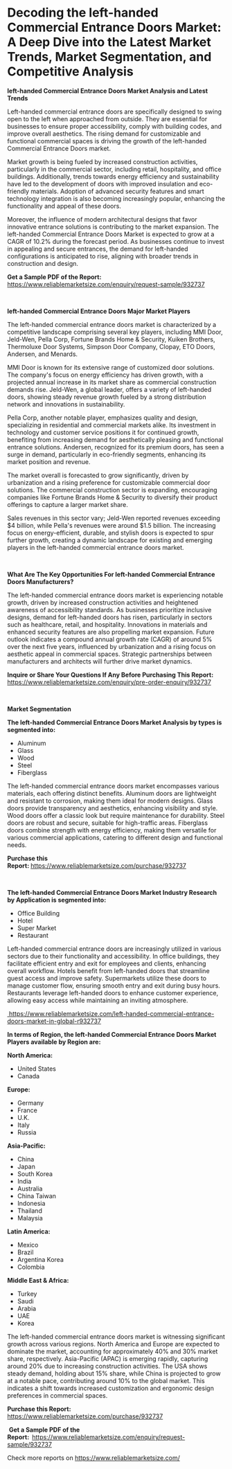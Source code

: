 <p><h1>Decoding the left-handed Commercial Entrance Doors Market: A Deep Dive into the Latest Market Trends, Market Segmentation, and Competitive Analysis</h1></p><p><strong>left-handed Commercial Entrance Doors Market Analysis and Latest Trends</strong></p>
<p><p>Left-handed commercial entrance doors are specifically designed to swing open to the left when approached from outside. They are essential for businesses to ensure proper accessibility, comply with building codes, and improve overall aesthetics. The rising demand for customizable and functional commercial spaces is driving the growth of the left-handed Commercial Entrance Doors market.</p><p>Market growth is being fueled by increased construction activities, particularly in the commercial sector, including retail, hospitality, and office buildings. Additionally, trends towards energy efficiency and sustainability have led to the development of doors with improved insulation and eco-friendly materials. Adoption of advanced security features and smart technology integration is also becoming increasingly popular, enhancing the functionality and appeal of these doors.</p><p>Moreover, the influence of modern architectural designs that favor innovative entrance solutions is contributing to the market expansion. The left-handed Commercial Entrance Doors Market is expected to grow at a CAGR of 10.2% during the forecast period. As businesses continue to invest in appealing and secure entrances, the demand for left-handed configurations is anticipated to rise, aligning with broader trends in construction and design.</p></p>
<p><strong>Get a Sample PDF of the Report:&nbsp;</strong> <a href="https://www.reliablemarketsize.com/enquiry/request-sample/932737?utm_campaign=2003&utm_medium=2&utm_source=Github&utm_content=ia&utm_term=21032025&utm_id=left-handed-commercial-entrance-doors">https://www.reliablemarketsize.com/enquiry/request-sample/932737</a></p>
<p>&nbsp;</p>
<p><strong>left-handed Commercial Entrance Doors Major Market Players</strong></p>
<p><p>The left-handed commercial entrance doors market is characterized by a competitive landscape comprising several key players, including MMI Door, Jeld-Wen, Pella Corp, Fortune Brands Home & Security, Kuiken Brothers, Thermoluxe Door Systems, Simpson Door Company, Clopay, ETO Doors, Andersen, and Menards. </p><p>MMI Door is known for its extensive range of customized door solutions. The company's focus on energy efficiency has driven growth, with a projected annual increase in its market share as commercial construction demands rise. Jeld-Wen, a global leader, offers a variety of left-handed doors, showing steady revenue growth fueled by a strong distribution network and innovations in sustainability.</p><p>Pella Corp, another notable player, emphasizes quality and design, specializing in residential and commercial markets alike. Its investment in technology and customer service positions it for continued growth, benefiting from increasing demand for aesthetically pleasing and functional entrance solutions. Andersen, recognized for its premium doors, has seen a surge in demand, particularly in eco-friendly segments, enhancing its market position and revenue.</p><p>The market overall is forecasted to grow significantly, driven by urbanization and a rising preference for customizable commercial door solutions. The commercial construction sector is expanding, encouraging companies like Fortune Brands Home & Security to diversify their product offerings to capture a larger market share. </p><p>Sales revenues in this sector vary; Jeld-Wen reported revenues exceeding $4 billion, while Pella's revenues were around $1.5 billion. The increasing focus on energy-efficient, durable, and stylish doors is expected to spur further growth, creating a dynamic landscape for existing and emerging players in the left-handed commercial entrance doors market.</p></p>
<p>&nbsp;</p>
<p><strong>What Are The Key Opportunities For left-handed Commercial Entrance Doors Manufacturers?</strong></p>
<p><p>The left-handed commercial entrance doors market is experiencing notable growth, driven by increased construction activities and heightened awareness of accessibility standards. As businesses prioritize inclusive designs, demand for left-handed doors has risen, particularly in sectors such as healthcare, retail, and hospitality. Innovations in materials and enhanced security features are also propelling market expansion. Future outlook indicates a compound annual growth rate (CAGR) of around 5% over the next five years, influenced by urbanization and a rising focus on aesthetic appeal in commercial spaces. Strategic partnerships between manufacturers and architects will further drive market dynamics.</p></p>
<p><strong>Inquire or Share Your Questions If Any Before Purchasing This Report:</strong> <a href="https://www.reliablemarketsize.com/enquiry/pre-order-enquiry/932737?utm_campaign=2003&utm_medium=2&utm_source=Github&utm_content=ia&utm_term=21032025&utm_id=left-handed-commercial-entrance-doors">https://www.reliablemarketsize.com/enquiry/pre-order-enquiry/932737</a></p>
<p>&nbsp;</p>
<p><strong>Market Segmentation</strong></p>
<p><strong>The left-handed Commercial Entrance Doors Market Analysis by types is segmented into:</strong></p>
<p><ul><li>Aluminum</li><li>Glass</li><li>Wood</li><li>Steel</li><li>Fiberglass</li></ul></p>
<p><p>The left-handed commercial entrance doors market encompasses various materials, each offering distinct benefits. Aluminum doors are lightweight and resistant to corrosion, making them ideal for modern designs. Glass doors provide transparency and aesthetics, enhancing visibility and style. Wood doors offer a classic look but require maintenance for durability. Steel doors are robust and secure, suitable for high-traffic areas. Fiberglass doors combine strength with energy efficiency, making them versatile for various commercial applications, catering to different design and functional needs.</p></p>
<p><strong>Purchase this Report:&nbsp;</strong><a href="https://www.reliablemarketsize.com/purchase/932737?utm_campaign=2003&utm_medium=2&utm_source=Github&utm_content=ia&utm_term=21032025&utm_id=left-handed-commercial-entrance-doors">https://www.reliablemarketsize.com/purchase/932737</a></p>
<p>&nbsp;</p>
<p><strong>The left-handed Commercial Entrance Doors Market Industry Research by Application is segmented into:</strong></p>
<p><ul><li>Office Building</li><li>Hotel</li><li>Super Market</li><li>Restaurant</li></ul></p>
<p><p>Left-handed commercial entrance doors are increasingly utilized in various sectors due to their functionality and accessibility. In office buildings, they facilitate efficient entry and exit for employees and clients, enhancing overall workflow. Hotels benefit from left-handed doors that streamline guest access and improve safety. Supermarkets utilize these doors to manage customer flow, ensuring smooth entry and exit during busy hours. Restaurants leverage left-handed doors to enhance customer experience, allowing easy access while maintaining an inviting atmosphere.</p></p>
<p><a href="https://www.reliablemarketsize.com/left-handed-commercial-entrance-doors-market-in-global-r932737?utm_campaign=2003&utm_medium=2&utm_source=Github&utm_content=ia&utm_term=21032025&utm_id=left-handed-commercial-entrance-doors">&nbsp;https://www.reliablemarketsize.com/left-handed-commercial-entrance-doors-market-in-global-r932737</a></p>
<p><strong>In terms of Region, the left-handed Commercial Entrance Doors Market Players available by Region are:</strong></p>
<p>
    <p> <strong> North America: </strong>
        <ul>
            <li>United States</li>
            <li>Canada</li>
        </ul>
        </p> 
    <p> <strong> Europe: </strong>
        <ul>
            <li>Germany</li>
            <li>France</li>
            <li>U.K.</li>
            <li>Italy</li>
            <li>Russia</li>
        </ul>
        </p> 
    <p> <strong> Asia-Pacific: </strong>
        <ul>
            <li>China</li>
            <li>Japan</li>
            <li>South Korea</li>
            <li>India</li>
            <li>Australia</li>
            <li>China Taiwan</li>
            <li>Indonesia</li>
            <li>Thailand</li>
            <li>Malaysia</li>
        </ul>
        </p> 
    <p> <strong> Latin America: </strong>
        <ul>
            <li>Mexico</li>
            <li>Brazil</li>
            <li>Argentina Korea</li>
            <li>Colombia</li>
        </ul>
        </p> 
    <p> <strong> Middle East & Africa: </strong>
        <ul>
            <li>Turkey</li>
            <li>Saudi</li>
            <li>Arabia</li>
            <li>UAE</li>
            <li>Korea</li>
        </ul>
    </p>
    </p>
<p><p>The left-handed commercial entrance doors market is witnessing significant growth across various regions. North America and Europe are expected to dominate the market, accounting for approximately 40% and 30% market share, respectively. Asia-Pacific (APAC) is emerging rapidly, capturing around 20% due to increasing construction activities. The USA shows steady demand, holding about 15% share, while China is projected to grow at a notable pace, contributing around 10% to the global market. This indicates a shift towards increased customization and ergonomic design preferences in commercial spaces.</p></p>
<p><strong>Purchase this Report: </strong><a href="https://www.reliablemarketsize.com/purchase/932737?utm_campaign=2003&utm_medium=2&utm_source=Github&utm_content=ia&utm_term=21032025&utm_id=left-handed-commercial-entrance-doors">https://www.reliablemarketsize.com/purchase/932737</a></p>
<p>&nbsp;<strong>Get a Sample PDF of the Report:&nbsp;&nbsp;</strong><a href="https://www.reliablemarketsize.com/enquiry/request-sample/932737?utm_campaign=2003&utm_medium=2&utm_source=Github&utm_content=ia&utm_term=21032025&utm_id=left-handed-commercial-entrance-doors">https://www.reliablemarketsize.com/enquiry/request-sample/932737</a></p>
<p><strong></strong></p>
<p>Check more reports on <a href="https://www.reliablemarketsize.com/?utm_campaign=2003&utm_medium=2&utm_source=Github&utm_content=ia&utm_term=21032025&utm_id=left-handed-commercial-entrance-doors">https://www.reliablemarketsize.com/</a></p>